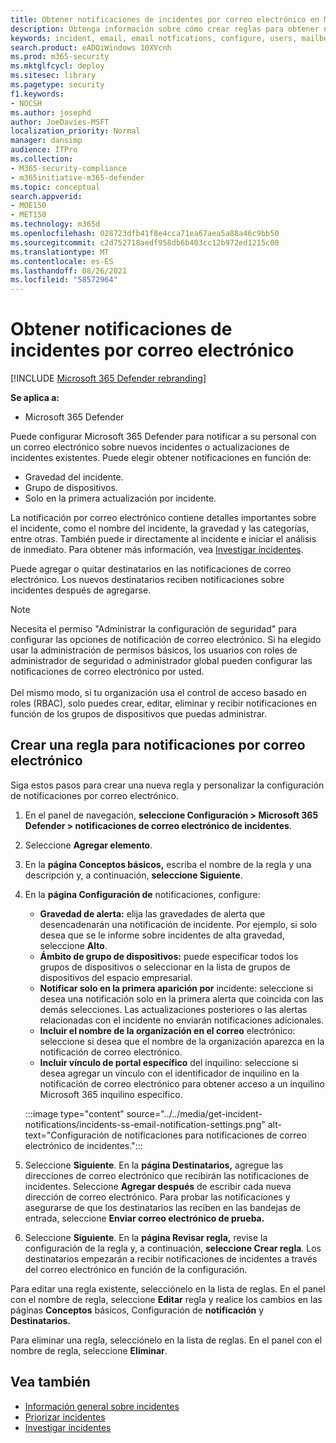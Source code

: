 ```yaml
---
title: Obtener notificaciones de incidentes por correo electrónico en Microsoft 365 Defender
description: Obtenga información sobre cómo crear reglas para obtener notificaciones por correo electrónico para incidentes en Microsoft 365 Defender
keywords: incident, email, email notfications, configure, users, mailbox, email, incidents, analyze, response
search.product: eADQiWindows 10XVcnh
ms.prod: m365-security
ms.mktglfcycl: deploy
ms.sitesec: library
ms.pagetype: security
f1.keywords:
- NOCSH
ms.author: josephd
author: JoeDavies-MSFT
localization_priority: Normal
manager: dansimp
audience: ITPro
ms.collection:
- M365-security-compliance
- m365initiative-m365-defender
ms.topic: conceptual
search.appverid:
- MOE150
- MET150
ms.technology: m365d
ms.openlocfilehash: 028723dfb41f8e4cca71ea67aea5a88a46c9bb50
ms.sourcegitcommit: c2d752718aedf958db6b403cc12b972ed1215c00
ms.translationtype: MT
ms.contentlocale: es-ES
ms.lasthandoff: 08/26/2021
ms.locfileid: "58572964"
---
```

# <a name="get-incident-notifications-by-email"></a>Obtener notificaciones de incidentes por correo electrónico

[!INCLUDE [Microsoft 365 Defender rebranding](../includes/microsoft-defender.md)]


**Se aplica a:**
- Microsoft 365 Defender

Puede configurar Microsoft 365 Defender para notificar a su personal con un correo electrónico sobre nuevos incidentes o actualizaciones de incidentes existentes. Puede elegir obtener notificaciones en función de:

- Gravedad del incidente.
- Grupo de dispositivos.
- Solo en la primera actualización por incidente.

La notificación por correo electrónico contiene detalles importantes sobre el incidente, como el nombre del incidente, la gravedad y las categorías, entre otras. También puede ir directamente al incidente e iniciar el análisis de inmediato. Para obtener más información, vea [Investigar incidentes](investigate-incidents.md).

Puede agregar o quitar destinatarios en las notificaciones de correo electrónico. Los nuevos destinatarios reciben notificaciones sobre incidentes después de agregarse. 

>[!NOTE]
>Necesita el permiso "Administrar la configuración de seguridad" para configurar las opciones de notificación de correo electrónico. Si ha elegido usar la administración de permisos básicos, los usuarios con roles de administrador de seguridad o administrador global pueden configurar las notificaciones de correo electrónico por usted. <br> <br>
Del mismo modo, si tu organización usa el control de acceso basado en roles (RBAC), solo puedes crear, editar, eliminar y recibir notificaciones en función de los grupos de dispositivos que puedas administrar.

## <a name="create-a-rule-for-email-notifications"></a>Crear una regla para notificaciones por correo electrónico

Siga estos pasos para crear una nueva regla y personalizar la configuración de notificaciones por correo electrónico.

1. En el panel de navegación, **seleccione Configuración > Microsoft 365 Defender > notificaciones de correo electrónico de incidentes**.
2. Seleccione **Agregar elemento**.
3. En la **página Conceptos básicos,** escriba el nombre de la regla y una descripción y, a continuación, **seleccione Siguiente**.
4. En la **página Configuración de** notificaciones, configure:
    - **Gravedad de alerta:** elija las gravedades de alerta que desencadenarán una notificación de incidente. Por ejemplo, si solo desea que se le informe sobre incidentes de alta gravedad, seleccione **Alto**.
    - **Ámbito de grupo de dispositivos:** puede especificar todos los grupos de dispositivos o seleccionar en la lista de grupos de dispositivos del espacio empresarial.
    - **Notificar solo en la primera aparición por** incidente: seleccione si desea una notificación solo en la primera alerta que coincida con las demás selecciones. Las actualizaciones posteriores o las alertas relacionadas con el incidente no enviarán notificaciones adicionales.
    - **Incluir el nombre de la organización en el correo** electrónico: seleccione si desea que el nombre de la organización aparezca en la notificación de correo electrónico.
    - **Incluir vínculo de portal específico** del inquilino: seleccione si desea agregar un vínculo con el identificador de inquilino en la notificación de correo electrónico para obtener acceso a un inquilino Microsoft 365 inquilino específico.

    :::image type="content" source="../../media/get-incident-notifications/incidents-ss-email-notification-settings.png" alt-text="Configuración de notificaciones para notificaciones de correo electrónico de incidentes.":::

5. Seleccione **Siguiente**. En la **página Destinatarios,** agregue las direcciones de correo electrónico que recibirán las notificaciones de incidentes. Seleccione **Agregar después** de escribir cada nueva dirección de correo electrónico. Para probar las notificaciones y asegurarse de que los destinatarios las reciben en las bandejas de entrada, seleccione **Enviar correo electrónico de prueba.** 
6. Seleccione **Siguiente**. En la **página Revisar regla,** revise la configuración de la regla y, a continuación, **seleccione Crear regla**. Los destinatarios empezarán a recibir notificaciones de incidentes a través del correo electrónico en función de la configuración.

Para editar una regla existente, selecciónelo en la lista de reglas. En el panel con el nombre de regla, seleccione **Editar** regla y realice los cambios en las páginas **Conceptos** básicos, Configuración de **notificación** y **Destinatarios.**

Para eliminar una regla, selecciónelo en la lista de reglas. En el panel con el nombre de regla, seleccione **Eliminar**.

## <a name="see-also"></a>Vea también
- [Información general sobre incidentes](incidents-overview.md)
- [Priorizar incidentes](incident-queue.md)
- [Investigar incidentes](investigate-incidents.md)

